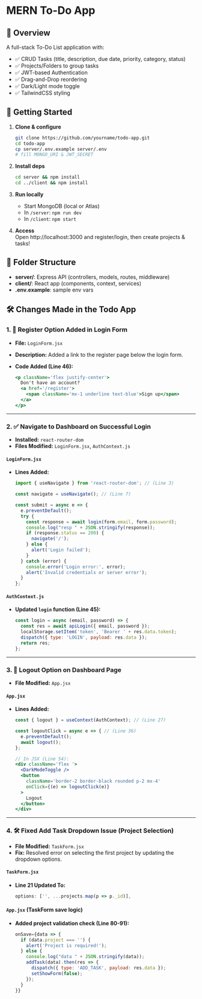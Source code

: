 # MERN To-Do App

## 📝 Overview
A full-stack To-Do List application with:
- ✅ CRUD Tasks (title, description, due date, priority, category, status)
- ✅ Projects/Folders to group tasks
- ✅ JWT-based Authentication
- ✅ Drag-and-Drop reordering
- ✅ Dark/Light mode toggle
- ✅ TailwindCSS styling

## 🚀 Getting Started

1. **Clone & configure**  
   ```bash
   git clone https://github.com/yourname/todo-app.git
   cd todo-app
   cp server/.env.example server/.env
   # fill MONGO_URI & JWT_SECRET
   ```

2. **Install deps**  
   ```bash
   cd server && npm install
   cd ../client && npm install
   ```

3. **Run locally**  
   - Start MongoDB (local or Atlas)
   - In `/server`: `npm run dev`
   - In `/client`: `npm start`

4. **Access**  
   Open http://localhost:3000 and register/login, then create projects & tasks!

## 📁 Folder Structure
- **server/**: Express API (controllers, models, routes, middleware)
- **client/**: React app (components, context, services)
- **.env.example**: sample env vars

## 🛠️ Changes Made in the Todo App

### 1. 🔐 Register Option Added in Login Form

* **File:** `LoginForm.jsx`
* **Description:** Added a link to the register page below the login form.
* **Code Added (Line 46):**

  ```jsx
  <p className='flex justify-center'>
    Don't have an account? 
    <a href='/register'>
      <span className='mx-1 underline text-blue'>Sign up</span>
    </a>
  </p>
  ```

---

### 2. ✅ Navigate to Dashboard on Successful Login

* **Installed:** `react-router-dom`
* **Files Modified:** `LoginForm.jsx`, `AuthContext.js`

#### `LoginForm.jsx`

* **Lines Added:**

  ```jsx
  import { useNavigate } from 'react-router-dom'; // (Line 3)

  const navigate = useNavigate(); // (Line 7)

  const submit = async e => {
    e.preventDefault();
    try {
      const response = await login(form.email, form.password);
      console.log("resp " + JSON.stringify(response));
      if (response.status == 200) {
        navigate('/');
      } else {
        alert('Login failed');
      }
    } catch (error) {
      console.error('Login error:', error);
      alert('Invalid credentials or server error');
    }
  };
  ```

#### `AuthContext.js`

* **Updated `login` function (Line 45):**

  ```js
  const login = async (email, password) => {
    const res = await apiLogin({ email, password });
    localStorage.setItem('token', 'Bearer ' + res.data.token);
    dispatch({ type: 'LOGIN', payload: res.data });
    return res;
  };
  ```

---

### 3. 🚪 Logout Option on Dashboard Page

* **File Modified:** `App.jsx`

#### `App.jsx`

* **Lines Added:**

  ```jsx
  const { logout } = useContext(AuthContext); // (Line 27)

  const logoutClick = async e => { // (Line 36)
    e.preventDefault();
    await logout();
  };

  // In JSX (Line 54):
  <div className='flex '>
    <DarkModeToggle />
    <button 
      className='border-2 border-black rounded p-2 mx-4' 
      onClick={(e) => logoutClick(e)}
    >
      Logout
    </button>
  </div>
  ```

---

### 4. 🛠️ Fixed Add Task Dropdown Issue (Project Selection)

* **File Modified:** `TaskForm.jsx`
* **Fix:** Resolved error on selecting the first project by updating the dropdown options.

#### `TaskForm.jsx`

* **Line 21 Updated To:**

  ```js
  options: ['', ...projects.map(p => p._id)],
  ```

#### `App.jsx` (TaskForm save logic)

* **Added project validation check (Line 80-91):**

  ```jsx
  onSave={data => {
    if (data.project === '') {
      alert('Project is required!');
    } else {
      console.log("data " + JSON.stringify(data));
      addTask(data).then(res => {
        dispatch({ type: 'ADD_TASK', payload: res.data });
        setShowForm(false);
      });
    }
  }}
  ```

